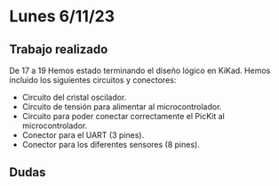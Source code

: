 
# Lunes 6/11/23
## Trabajo realizado
De 17 a 19 Hemos estado terminando el diseño lógico en KiKad. Hemos incluido los siguientes circuitos y conectores:
 - Circuito del cristal oscilador.
 - Circuito de tensión para alimentar al microcontrolador.
 - Circuito para poder conectar correctamente el PicKit al microcontrolador.
 - Conector para el UART (3 pines).
 - Conector para los diferentes sensores (8 pines).
## Dudas
